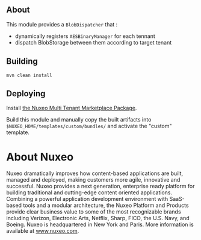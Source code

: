 
## About 

This module provides a `BlobDispatcher` that :

 - dynamically registers `AESBinaryManager` for each tennant 
 - dispatch BlobStorage between them according to target tenant

## Building

    mvn clean install

## Deploying

Install [the Nuxeo Multi Tenant Marketplace Package](https://connect.nuxeo.com/nuxeo/site/marketplace/package/nuxeo-multi-tenant).

Build this module and manually copy the built artifacts into `$NUXEO_HOME/templates/custom/bundles/` and activate the "custom" template.

# About Nuxeo

Nuxeo dramatically improves how content-based applications are built, managed and deployed, making customers more agile, innovative and successful. Nuxeo provides a next generation, enterprise ready platform for building traditional and cutting-edge content oriented applications. Combining a powerful application development environment with SaaS-based tools and a modular architecture, the Nuxeo Platform and Products provide clear business value to some of the most recognizable brands including Verizon, Electronic Arts, Netflix, Sharp, FICO, the U.S. Navy, and Boeing. Nuxeo is headquartered in New York and Paris. More information is available at www.nuxeo.com.
